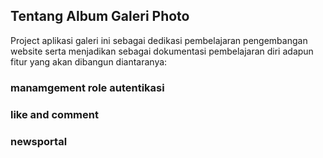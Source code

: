 ## Tentang Album Galeri Photo

Project aplikasi galeri ini sebagai dedikasi pembelajaran pengembangan website 
serta menjadikan sebagai dokumentasi pembelajaran diri
adapun fitur yang akan dibangun diantaranya:

### manamgement role autentikasi
### like and comment
### newsportal
